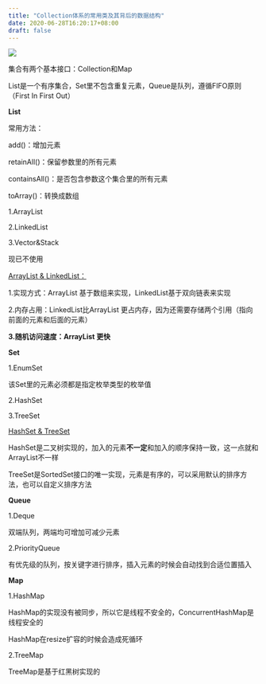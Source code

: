 ```yaml
---
title: "Collection体系的常用类及其背后的数据结构"
date: 2020-06-28T16:20:17+08:00
draft: false
---
```

![](/images/collection.png)

集合有两个基本接口：Collection和Map

List是一个有序集合，Set里不包含重复元素，Queue是队列，遵循FIFO原则（First In First Out）

**List**

常用方法：

add()：增加元素

retainAll()：保留参数里的所有元素

containsAll()：是否包含参数这个集合里的所有元素

toArray()：转换成数组

1.ArrayList

2.LinkedList

3.Vector&Stack

现已不使用



<u>ArrayList & LinkedList：</u>

1.实现方式：ArrayList 基于数组来实现，LinkedList基于双向链表来实现

2.内存占用：LinkedList比ArrayList 更占内存，因为还需要存储两个引用（指向前面的元素和后面的元素）

**3.随机访问速度：ArrayList 更快**



**Set**

1.EnumSet

该Set里的元素必须都是指定枚举类型的枚举值

2.HashSet

3.TreeSet

<u>HashSet & TreeSet</u>

HashSet是二叉树实现的，加入的元素**不一定**和加入的顺序保持一致，这一点就和ArrayList不一样

TreeSet是SortedSet接口的唯一实现，元素是有序的，可以采用默认的排序方法，也可以自定义排序方法



**Queue**

1.Deque

双端队列，两端均可增加可减少元素

2.PriorityQueue

有优先级的队列，按关键字进行排序，插入元素的时候会自动找到合适位置插入



**Map**

1.HashMap

HashMap的实现没有被同步，所以它是线程不安全的，ConcurrentHashMap是线程安全的

HashMap在resize扩容的时候会造成死循环

2.TreeMap

TreeMap是基于红黑树实现的
